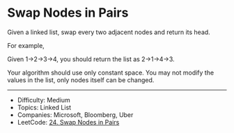 # Swap Nodes in Pairs

Given a linked list, swap every two adjacent nodes and return its head.

For example,

Given 1->2->3->4, you should return the list as 2->1->4->3.

Your algorithm should use only constant space. You may not modify the values in the list, only nodes itself can be changed.

---

* Difficulty: Medium
* Topics: Linked List
* Companies: Microsoft, Bloomberg, Uber
* LeetCode: [24. Swap Nodes in Pairs](https://leetcode.com/problems/swap-nodes-in-pairs/description/)
